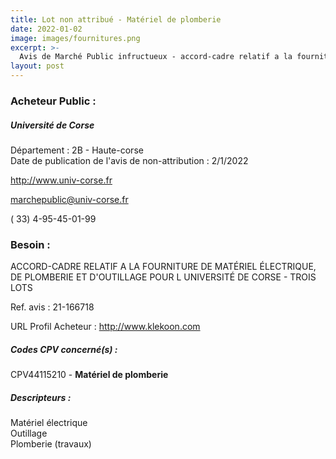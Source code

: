 ```yaml
---
title: Lot non attribué - Matériel de plomberie
date: 2022-01-02
image: images/fournitures.png
excerpt: >-
  Avis de Marché Public infructueux - accord-cadre relatif a la fourniture de materiel electrique, de plomberie et d'outillage pour l'universite de corse - trois lots
layout: post
---
```


### Acheteur Public :
##### Université de Corse
Département : 2B - Haute-corse<br/>
Date de publication de l'avis de non-attribution : 2/1/2022


http://www.univ-corse.fr

marchepublic@univ-corse.fr

( 33) 4-95-45-01-99
### Besoin :

ACCORD-CADRE RELATIF A LA FOURNITURE DE MATÉRIEL ÉLECTRIQUE, DE PLOMBERIE ET D'OUTILLAGE POUR L UNIVERSITÉ DE CORSE - TROIS LOTS

Ref. avis : 21-166718

URL Profil Acheteur : http://www.klekoon.com

##### Codes CPV concerné(s) :
CPV44115210 - **Matériel de plomberie** <br/>

##### Descripteurs :
Matériel électrique <br/>
Outillage <br/>
Plomberie (travaux) <br/>
